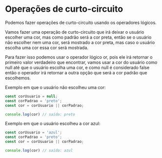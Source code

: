 # Operações de curto-circuito

Podemos fazer operações de curto-circuito usando os operadores lógicos.

Vamos fazer uma operação de curto-circuito que irá deixar o usuário escolher uma cor, mas como padrão será a cor preta, então se o usuário não escolher nem uma cor, será mostrado a cor preta, mas caso o usuário escolha uma cor essa cor será mostrada.

Para fazer isso podemos usar o operador lógico or, pois ele irá retornar o primeiro valor verdadeiro que encontrar, vamos usar a cor do usuário como null até que o usuário escolha uma cor, e como null é considerado false então o operador irá retornar a outra opção que será a cor padrão que escolhemos.

Exemplo em que o usuário não escolheu uma cor:

```js
const corUsuario = null;
const corPadrao = 'preto';
const cor = corUsuario || corPadrao;

console.log(cor) // saída: preto
```

Exemplo em que o usuário escolheu a cor azul:

```js
const corUsuario = 'azul';
const corPadrao = 'preto';
const cor = corUsuario || corPadrao;

console.log(cor) // saída: azul
```
